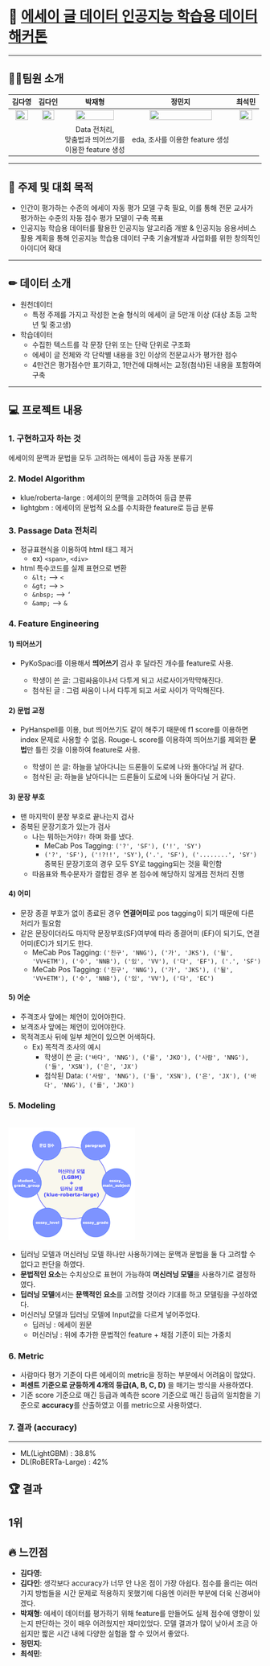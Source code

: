 # 🥇 [에세이 글 데이터 인공지능 학습용 데이터 해커톤](https://dataton.gabia.io/sub.php?code=6&mode=view&no=19&category=&page=1&search=&keyword=)

---
## 🙋‍♂️팀원 소개
|김다영|김다인|박재형|정민지|최석민|
| :---: | :---: | :---: | :---: | :---: | 
| <a href="https://github.com/keemdy" height="5" width="10" target="_blank"><img src="https://avatars.githubusercontent.com/u/68893924?v=4" width="80%" height="80%"> | <a href="https://github.com/danny980521" height="5" width="10" target="_blank"><img src="https://avatars.githubusercontent.com/u/77524474?v=4" width="80%" height="80%">| <a href="https://github.com/Jay-Ppark" height="5" width="10" target="_blank"><img src="https://avatars.githubusercontent.com/u/29303223?v=4" width="80%" height="80%">| <a href="https://github.com/minji-o-j" height="5" width="10" target="_blank"><img src="https://avatars.githubusercontent.com/u/45448731?v=4" width="80%" height="80%">| <a href="https://github.com/RockMiin" height="5" width="10" target="_blank"><img src="https://avatars.githubusercontent.com/u/52374789?v=4" width="80%" height="80%">|
|||Data 전처리,<br> 맞춤법과 띄어쓰기를<br> 이용한 feature 생성|eda, 조사를 이용한 feature 생성| <!--***여기에 각자 역할 적어!-->
  
---
## 🎈 주제 및 대회 목적
- 인간이 평가하는 수준의 에세이 자동 평가 모델 구축 필요, 이를 통해 전문 교사가 평가하는 수준의 자동 점수 평가 모델이 구축 목표  
- 인공지능 학습용 데이터를 활용한 인공지능 알고리즘 개발 & 인공지능 응용서비스 활용 계획을 통해 인공지능 학습용 데이터 구축 기술개발과 사업화를 위한 창의적인 아이디어 확대  
  
---
## ✏ 데이터 소개  
* 원천데이터  
    * 특정 주제를 가지고 작성한 논술 형식의 에세이 글 5만개 이상 (대상 초등 고학년 및 중고생)  
* 학습데이터  
    * 수집한 텍스트를 각 문장 단위 또는 단락 단위로 구조화  
    * 에세이 글 전체와 각 단락별 내용을 3인 이상의 전문교사가 평가한 점수  
    * 4만건은 평가점수만 표기하고, 1만건에 대해서는 교정(첨삭)된 내용을 포함하여 구축  
    
---
## 💻 프로젝트 내용  
### 1. 구현하고자 하는 것  
에세이의 문맥과 문법을 모두 고려하는 에세이 등급 자동 분류기  

### 2. Model Algorithm  
* klue/roberta-large : 에세이의 문맥을 고려하여 등급 분류  
* lightgbm : 에세이의 문법적 요소를 수치화한 feature로 등급 분류  

### 3. Passage Data 전처리  
* 정규표현식을 이용하여 html 태그 제거  
    * ex) `<span>`, `<div>`  
* html 특수코드를 실제 표현으로 변환  
  * `&lt;` --> `<`
  * `&gt;` --> `>`
  * `&nbsp;` --> `‘`
  * `&amp;` --> `&`

### 4. Feature Engineering  
#### 1) 띄어쓰기  
* PyKoSpaci를 이용해서 **띄어쓰기** 검사 후 달라진 개수를 feature로 사용.  

    * 학생이 쓴 글: 그럼싸움이나서 다투게 되고 서로사이가막막해진다.  
    * 첨삭된 글 : 그럼 싸움이 나서 다투게 되고 서로 사이가 막막해진다.  
#### 2) 문법 교정  
* PyHanspell를 이용, but 띄어쓰기도 같이 해주기 때문에 f1 score를 이용하면 index 문제로 사용할 수 없음. Rouge-L score를 이용하여 띄어쓰기를 제외한 **문법**만 틀린 것을 이용하여 feature로 사용.  

    * 학생이 쓴 글: 하늘을 날아다니는 드론들이 도로에 나와 돌아다닐 꺼 같다.  
    * 첨삭된 글: 하늘을 날아다니는 드론들이 도로에 나와 돌아다닐 거 같다.  
#### 3) 문장 부호
* 맨 마지막이 문장 부호로 끝나는지 검사
* 중복된 문장기호가 있는가 검사
    * 나는 뭐하는거야`?!` 하며 화를 냈다.
        * MeCab Pos Tagging: `('?', 'SF'), ('!', 'SY')`
        * `('?', 'SF'), ('!?!!', 'SY')`, `('.', 'SF'), ('........', 'SY')` 중복된 문장기호의 경우 모두 SY로 tagging되는 것을 확인함
    * 따옴표와 특수문자가 결합된 경우 본 점수에 해당하지 않게끔 전처리 진행
    
#### 4) 어미  
* 문장 종결 부호가 없이 종료된 경우 **연결어미**로 pos tagging이 되기 때문에 다른 처리가 필요함
* 같은 문장이더라도 마지막 문장부호(SF)여부에 따라 종결어미 (EF)이 되기도, 연결어미(EC)가 되기도 한다.
    * MeCab Pos Tagging: `('친구', 'NNG'), ('가', 'JKS'), ('될', 'VV+ETM'), ('수', 'NNB'), ('있', 'VV'), ('다', 'EF'), ('.', 'SF')`
    * MeCab Pos Tagging: `('친구', 'NNG'), ('가', 'JKS'), ('될', 'VV+ETM'), ('수', 'NNB'), ('있', 'VV'), ('다', 'EC')`


#### 5) 어순  
* 주격조사 앞에는 체언이 있어야한다.
* 보격조사 앞에는 체언이 있어야한다.
* 목적격조사 뒤에 일부 체언이 있으면 어색하다.
    * Ex) 목적격 조사의 예시
        * 학생이 쓴 글: `('바다', 'NNG'), ('를', 'JKO'), ('사람', 'NNG'), ('들', 'XSN'), ('은', 'JX')`
        * 첨삭된 Data: `('사람', 'NNG'), ('들', 'XSN'), ('은', 'JX'), ('바다', 'NNG'), ('를', 'JKO')`
### 5. Modeling
<br>
<img src="./images/2021-12-22-23-52-36.png" width="50%" height="50%"> 

* 딥러닝 모델과 머신러닝 모델 하나만 사용하기에는 문맥과 문법을 둘 다 고려할 수 없다고 판단을 하였다.
* **문법적인 요소**는 수치상으로 표현이 가능하여 **머신러닝 모델**을 사용하기로 결정하였다.
* **딥러닝 모델**에서는 **문맥적인 요소**를 고려할 것이라 기대를 하고 모델링을 구성하였다.
* 머신러닝 모델과 딥러닝 모델에 Input값을 다르게 넣어주었다.
    * 딥러닝 : 에세이 원문
    * 머신러닝 : 위에 추가한 문법적인 feature + 채점 기준이 되는 가중치
    


### 6. Metric
* 사람마다 평가 기준이 다른 에세이의 metric을 정하는 부분에서 어려움이 많았다. 
* **퍼센트 기준으로 균등하게 4개의 등급(A, B, C, D)** 을 매기는 방식을 사용하였다.
* 기존 score 기준으로 매긴 등급과 예측한 score 기준으로 매긴 등급의 일치함을 기준으로 **accuracy**를 산출하였고 이를 metric으로 사용하였다.
### 7. 결과 (accuracy)
--- 
* ML(LightGBM) : 38.8%
* DL(RoBERTa-Large) : 42%

## 🏆 결과
1위 
---
## 🔥 느낀점
- **김다영**:
- **김다인**: 생각보다 accuracy가 너무 안 나온 점이 가장 아쉽다. 점수를 올리는 여러가지 방법들을 시간 문제로 적용하지 못했기에 다음엔 이러한 부분에 더욱 신경써야겠다.
- **박재형**: 에세이 데이터를 평가하기 위해 feature를 만들어도 실제 점수에 영향이 있는지 판단하는 것이 매우 어려웠지만 재미있었다. 모델 결과가 많이 낮아서 조금 아쉽지만 짧은 시간 내에 다양한 실험을 할 수 있어서 좋았다.
- **정민지**:
- **최석민**:

